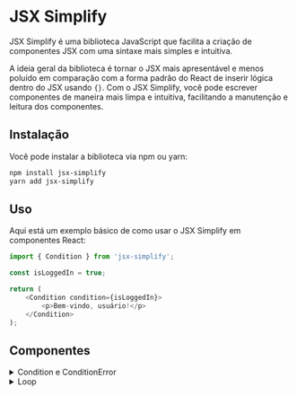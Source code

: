 # JSX Simplify
JSX Simplify é uma biblioteca JavaScript que facilita a criação de componentes JSX com uma sintaxe mais simples e intuitiva.

A ideia geral da biblioteca é tornar o JSX mais apresentável e menos poluído em comparação com a forma padrão do React de inserir lógica dentro do JSX usando `{}`. Com o JSX Simplify, você pode escrever componentes de maneira mais limpa e intuitiva, facilitando a manutenção e leitura dos componentes.

## Instalação

Você pode instalar a biblioteca via npm ou yarn:

```bash
npm install jsx-simplify
yarn add jsx-simplify
```

## Uso

Aqui está um exemplo básico de como usar o JSX Simplify em componentes React:

```javascript
import { Condition } from 'jsx-simplify';

const isLoggedIn = true;

return (
    <Condition condition={isLoggedIn}>
        <p>Bem-vindo, usuário!</p>
    </Condition>
);
```

## Componentes

<details>
<summary>Condition e ConditionError</summary>

###

`Componente Condition` é utilizado para renderizar elementos JSX com base em uma expressão. Ele aceita a seguinte propriedade:

- `condition` (obrigatório): Uma expressão booleana que determina se o conteúdo dentro de `Condition`  deve ser renderizado.

`Componente ConditionError` é utilizado para renderizar elementos JSX quando a expressão booleana do componente `Condition` falha. Ele é usado em conjunto com o `Condition` para fornecer uma alternativa de renderização.

#### Exemplo de uso:

```javascript
import { Condition, ConditionError } from 'jsx-simplify';

const isLoggedIn = false;

return (
    <>
        <Condition condition={isLoggedIn}>
            <p>Bem-vindo, usuário!</p>
        </Condition>
        <ConditionError>
            <p>Por favor, faça login para continuar.</p>
        </ConditionError>
    </>
);
```

No exemplo acima, o parágrafo "Por favor, faça login para continuar." será renderizado apenas se a variável `isLoggedIn` for `false`.

</details>

<details>
<summary>Loop</summary>

###

`Componente Loop` é utilizado para renderizar uma lista de elementos JSX com base em um array. Ele aceita as seguintes propriedades:

- `items` (obrigatório): Um array onde os items serão iterados e renderizados.

#### Exemplo de uso:

```javascript
import { Loop } from 'jsx-simplify';

const users = [
    { id: 1, name: 'Alice' },
    { id: 2, name: 'Bob' },
    { id: 3, name: 'Charlie' }
];

return (
    <Loop items={users}>
        {(item, index)=>(
            <li key={index}>{item.name}</li>
        )}
    </Loop>
);
```

No exemplo acima, um parágrafo será renderizado para cada usuário na coleção `users`, exibindo o nome de cada um.

</details>
